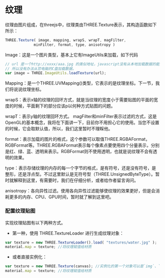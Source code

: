 # 纹理
纹理由图片组成，在threejs中，纹理类由THREE.Texture表示，其构造函数如下所示：
```js
THREE.Texture( image, mapping, wrapS, wrapT, magFilter,
             minFilter, format, type, anisotropy )
```
Image：这是一个图片类型，基本上它有ImageUtils来加载，如下代码
```js
// url 是一个http://xxxx/aaa.jpg 的类似地址，javascript没有从本地加载数据的能力，
// 所以没有办法从您电脑的C盘加载数据。
var image = THREE.ImageUtils.loadTexture(url);  
```
Mapping：是一个THREE.UVMapping()类型，它表示的是纹理坐标。下一节，我们将说说纹理坐标。

wrapS：表示x轴的纹理的回环方式，就是当纹理的宽度小于需要贴图的平面的宽度的时候，平面剩下的部分应该p以何种方式贴图的问题。

wrapT：表示y轴的纹理回环方式。 magFilter和minFilter表示过滤的方式，这是OpenGL的基本概念，我将在下面讲一下，目前你不用担心它的使用。当您不设置的时候，它会取默认值，所以，我们这里暂时不理睬他。

format：表示加载的图片的格式，这个参数可以取值THREE.RGBAFormat，RGBFormat等。THREE.RGBAFormat表示每个像素点要使用四个分量表示，分别是红、绿、蓝、透明来表示。RGBFormat则不使用透明，也就是说纹理不会有透明的效果。

type：表示存储纹理的内存的每一个字节的格式，是有符号，还是没有符号，是整形，还是浮点型。不过这里默认是无符号型（THREE.UnsignedByteType）。暂时就解释到这里，有需要时，我们在仔细分析，或者给作者留言询问。

anisotropy：各向异性过滤。使用各向异性过滤能够使纹理的效果更好，但是会消耗更多的内存、CPU、GPU时间，暂时就了解到这里吧。

### 配置纹理贴图
实现纹理贴图有以下两种方式。

- 第一种，使用 THREE.TextureLoader 进行生成纹理对象：

```js
var texture = new THREE.TextureLoader().load( "textures/water.jpg" ); 
material.map = texture; //将纹理赋值给材质
```
- 或者直接实例化：

```js
var texture = new THREE.Texture(canvas); //实例化的第一个对象可以是`img`、`canvas`和`video`。
material.map = texture; //将纹理赋值给材质
```